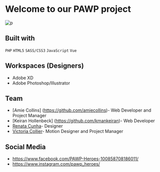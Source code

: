 
# Welcome to our PAWP project           

![p](https://user-images.githubusercontent.com/43250456/79076864-2c338280-7ccb-11ea-84c6-843300066596.png)

## Built with

```PHP```
```HTML5```
```SASS/CSS3```
```JavaScript```
```Vue```

## Workspaces (Designers)
- Adobe XD
- Adobe Photoshop/Illustrator

## Team
- [Amie Collins] (https://github.com/amiecollins)- Web Developer and Project Manager
- [Keiran Hollenbeck] (https://github.com/kmankeiran)- Web Developer
- [Renata Cunha](https://github.com/Re-01)- Designer
- [Victoria Collier](https://github.com/vcollier)- Motion Designer and Project Manager

## Social Media
- https://www.facebook.com/PAWP-Heroes-100858708186011/
- https://www.instagram.com/pawp_heroes/


